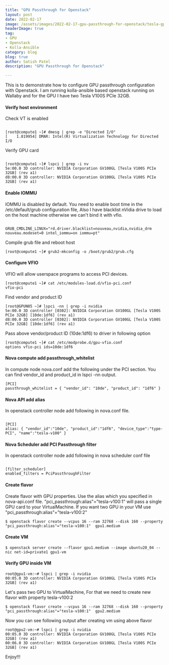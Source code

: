 ```yaml
---
title: "GPU Passthrough for Openstack"
layout: post
date: 2022-02-17
image: /assets/images/2022-02-17-gpu-passthrough-for-openstack/tesla-gpu.png
headerImage: true
tag:
- GPU
- Openstack
- Kolla-Ansible
category: blog
blog: true
author: Satish Patel
description: "GPU Passthrough for Openstack"

---
```


This is to demonstrate how to configure GPU passthrough configuration with Openstack. I am running kolla-ansible based openstack running on Wallaby and for the GPU I have two Tesla V100S PCIe 32GB. 

#### Verify host environment 

Check VT is enabled

```

[root@compute1 ~]# dmesg | grep -e "Directed I/O"
[    1.819954] DMAR: Intel(R) Virtualization Technology for Directed I/O

```

Verify GPU card 

```

[root@compute1 ~]# lspci | grep -i nv
5e:00.0 3D controller: NVIDIA Corporation GV100GL [Tesla V100S PCIe 32GB] (rev a1)
d8:00.0 3D controller: NVIDIA Corporation GV100GL [Tesla V100S PCIe 32GB] (rev a1)

```
#### Enable IOMMU

IOMMU is disabled by default. You need to enable boot time in the /etc/default/grub configuration file, Also I have blacklist nVidia drive to load on the host machine otherwise we can't bind it with vfio. 

```

GRUB_CMDLINE_LINUX="rd.driver.blacklist=nouveau,nvidia,nvidia_drm nouveau.modeset=0 intel_iommu=on iommu=pt"

```

Compile grub file and reboot host

```
[root@compute1 ~]# grub2-mkconfig -o /boot/grub2/grub.cfg

```

#### Configure VFIO 

VFIO will allow userspace programs to access PCI devices. 

```
[root@compute1 ~]# cat /etc/modules-load.d/vfio-pci.conf
vfio-pci

```

Find vendor and product ID 

```
[root@GPUN05 ~]# lspci -nn | grep -i nvidia
5e:00.0 3D controller [0302]: NVIDIA Corporation GV100GL [Tesla V100S PCIe 32GB] [10de:1df6] (rev a1)
d8:00.0 3D controller [0302]: NVIDIA Corporation GV100GL [Tesla V100S PCIe 32GB] [10de:1df6] (rev a1)

```

Pass above vendor/product ID (10de:1df6) to driver in following option 

```
[root@compute1 ~]# cat /etc/modprobe.d/gpu-vfio.conf
options vfio-pci ids=10de:1df6

```

#### Nova compute add passthrough_whitelist 

In compute node nova.conf add the following under the PCI section. You can find vendor_id and product_id in lspci -nn output. 

```
[PCI]
passthrough_whitelist = { "vendor_id": "10de", "product_id": "1df6" }

```

#### Nova API add alias 

In openstack controller node add following in nova.conf file.

```

[PCI]
alias: { "vendor_id":"10de", "product_id":"1df6", "device_type":"type-PCI", "name":"tesla-v100" }

```

#### Nova Scheduler add PCI Passthrough filter

In openstack controller node add following in nova scheduler conf file

```

[filter_scheduler]
enabled_filters = PciPassthroughFilter

```


#### Create flavor 

Create flavor with GPU properties. Use the alias which you specified in nova-api.conf file. "pci_passthrough:alias"="tesla-v100:1" will pass a single GPU card to your VirtualMachine. If you want two GPU in your VM use "pci_passthrough:alias"="tesla-v100:2"

```
$ openstack flavor create --vcpus 16 --ram 32768 --disk 160 --property "pci_passthrough:alias"="tesla-v100:1"  gpu1.medium

```

#### Create VM 

```
$ openstack server create --flavor gpu1.medium --image ubuntu20_04 --nic net-id=private1 gpu1-vm

```

#### Verify GPU inside VM


```
root@gpu1-vm:~# lspci | grep -i nvidia
00:05.0 3D controller: NVIDIA Corporation GV100GL [Tesla V100S PCIe 32GB] (rev a1)

```

Let's pass two GPU to VirtualMachine, For that we need to create new flavor with property tesla-v100:2 

```
$ openstack flavor create --vcpus 16 --ram 32768 --disk 160 --property "pci_passthrough:alias"="tesla-v100:1"  gpu2.medium

```

Now you can see following output after creating vm using above flavor 

```
root@gpu2-vm:~# lspci | grep -i nvidia
00:05.0 3D controller: NVIDIA Corporation GV100GL [Tesla V100S PCIe 32GB] (rev a1)
00:06.0 3D controller: NVIDIA Corporation GV100GL [Tesla V100S PCIe 32GB] (rev a1)
```

Enjoy!!! 

